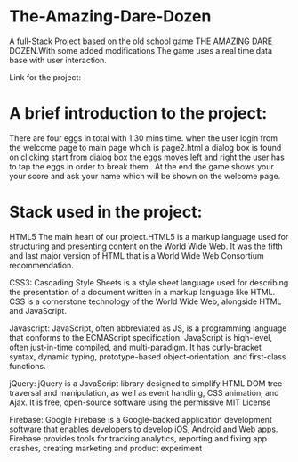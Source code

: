 # The-Amazing-Dare-Dozen

A full-Stack Project based on the old school game THE AMAZING DARE DOZEN.With some added modifications
The game uses a real time data base with user interaction.

Link for the project:

# A brief introduction to the project:

There are four eggs in total with 1.30 mins time.
when the user login from the welcome page to main page which is page2.html a dialog box is found on clicking start from dialog box the eggs moves left and right the user has to tap the eggs in order to break them .
At the end the game shows your your score and ask your name which will be shown on the welcome page.

# Stack used in the project:

HTML5
 The main heart of our project.HTML5 is a markup language used for structuring and presenting content on the
 World Wide Web. It was the fifth and last major version of HTML that is a World Wide Web Consortium recommendation.


CSS3:
	Cascading Style Sheets is a style sheet language used for describing the presentation of a document written
  in a markup language like HTML. CSS is a cornerstone technology of the World Wide Web, alongside HTML and JavaScript.
  

 Javascript:
    JavaScript, often abbreviated as JS, is a programming language that conforms to the ECMAScript specification.
    JavaScript is high-level, often just-in-time compiled, and multi-paradigm. It has curly-bracket syntax, dynamic typing,
    prototype-based object-orientation, and first-class functions.

 jQuery:
	jQuery is a JavaScript library designed to simplify HTML DOM tree traversal and manipulation, as well as event handling, 
  CSS animation, and Ajax. It is free, open-source software using the permissive MIT License	

Firebase:
  Google Firebase is a Google-backed application development software that enables developers to develop iOS,
  Android and Web apps. Firebase provides tools for tracking analytics, reporting and fixing app crashes, creating marketing and product experiment



